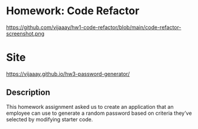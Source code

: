 # Homework: Code Refactor
https://github.com/vijaaay/hw1-code-refactor/blob/main/code-refactor-screenshot.png

# Site
https://vijaaay.github.io/hw3-password-generator/

## Description
This homework assignment asked us to create an application that an employee can use to generate a random password based on criteria they’ve selected by modifying starter code.

